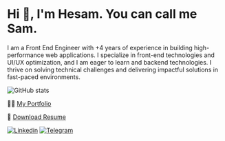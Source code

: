 # Hi 👋, I'm **Hesam**. You can call me **Sam**.

I am a Front End Engineer with +4 years of experience in building high-performance web applications. I specialize in front-end technologies and UI/UX optimization, and I am eager to learn and backend technologies. I thrive on solving technical challenges and delivering impactful solutions in fast-paced environments.

![GitHub stats](https://github-readme-stats.vercel.app/api?username=hesamZandian&count_private=true&show_icons=false&include_all_commits=true&hide_title=true&theme=gruvbox&bg_color=0D1117&border_color=0D1117&text_color=ffffff)


👨‍💻 [My Portfolio](https://hesamzandian.dev)

📄 [Download Resume](https://drive.google.com/file/d/1kn8AfNBlDsLzuBCsBy464uSQ_5GmwS0G/view)

[![Linkedin](https://img.shields.io/badge/-LinkedIn-076678?style=flat&logo=Linkedin&logoColor=fbf1c7)](https://www.linkedin.com/in/hesam-zandian-98155a120/)
[![Telegram](https://img.shields.io/badge/-Telegram-076678?style=flat&logo=telegram&logoColor=fbf1c7)](https://telegram.me/hesam_zn/)
